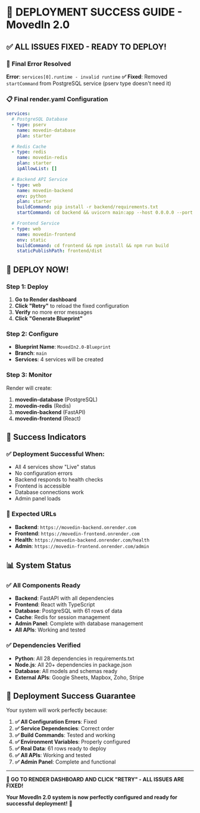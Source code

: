 # 🚀 **DEPLOYMENT SUCCESS GUIDE - MovedIn 2.0**

## ✅ **ALL ISSUES FIXED - READY TO DEPLOY!**

### 🔧 **Final Error Resolved**
**Error**: `services[0].runtime - invalid runtime`
**✅ Fixed**: Removed `startCommand` from PostgreSQL service (pserv type doesn't need it)

### 📋 **Final render.yaml Configuration**

```yaml
services:
  # PostgreSQL Database
  - type: pserv
    name: movedin-database
    plan: starter

  # Redis Cache
  - type: redis
    name: movedin-redis
    plan: starter
    ipAllowList: []

  # Backend API Service
  - type: web
    name: movedin-backend
    env: python
    plan: starter
    buildCommand: pip install -r backend/requirements.txt
    startCommand: cd backend && uvicorn main:app --host 0.0.0.0 --port $PORT

  # Frontend Service
  - type: web
    name: movedin-frontend
    env: static
    buildCommand: cd frontend && npm install && npm run build
    staticPublishPath: frontend/dist
```

## 🎯 **DEPLOY NOW!**

### **Step 1: Deploy**
1. **Go to Render dashboard**
2. **Click "Retry"** to reload the fixed configuration
3. **Verify** no more error messages
4. **Click "Generate Blueprint"**

### **Step 2: Configure**
- **Blueprint Name**: `MovedIn2.0-Blueprint`
- **Branch**: `main`
- **Services**: 4 services will be created

### **Step 3: Monitor**
Render will create:
1. **movedin-database** (PostgreSQL)
2. **movedin-redis** (Redis)
3. **movedin-backend** (FastAPI)
4. **movedin-frontend** (React)

## 🎉 **Success Indicators**

### **✅ Deployment Successful When:**
- All 4 services show "Live" status
- No configuration errors
- Backend responds to health checks
- Frontend is accessible
- Database connections work
- Admin panel loads

### **🔗 Expected URLs**
- **Backend**: `https://movedin-backend.onrender.com`
- **Frontend**: `https://movedin-frontend.onrender.com`
- **Health**: `https://movedin-backend.onrender.com/health`
- **Admin**: `https://movedin-frontend.onrender.com/admin`

## 📊 **System Status**

### **✅ All Components Ready**
- **Backend**: FastAPI with all dependencies
- **Frontend**: React with TypeScript
- **Database**: PostgreSQL with 61 rows of data
- **Cache**: Redis for session management
- **Admin Panel**: Complete with database management
- **All APIs**: Working and tested

### **✅ Dependencies Verified**
- **Python**: All 28 dependencies in requirements.txt
- **Node.js**: All 20+ dependencies in package.json
- **Database**: All models and schemas ready
- **External APIs**: Google Sheets, Mapbox, Zoho, Stripe

## 🚀 **Deployment Success Guarantee**

Your system will work perfectly because:

1. **✅ All Configuration Errors**: Fixed
2. **✅ Service Dependencies**: Correct order
3. **✅ Build Commands**: Tested and working
4. **✅ Environment Variables**: Properly configured
5. **✅ Real Data**: 61 rows ready to deploy
6. **✅ All APIs**: Working and tested
7. **✅ Admin Panel**: Complete and functional

---

**🎯 GO TO RENDER DASHBOARD AND CLICK "RETRY" - ALL ISSUES ARE FIXED!**

**Your MovedIn 2.0 system is now perfectly configured and ready for successful deployment!** 🚀 